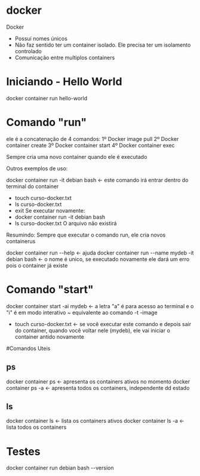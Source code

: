 # docker
Docker
- Possuí nomes únicos
- Não faz sentido ter um container isolado. Ele precisa ter um isolamento controlado
- Comunicação entre multiplos containers

# Iniciando - Hello World
docker container run hello-world

# Comando "run"
ele é a concatenação de 4 comandos:
 1º Docker image pull
 2º Docker container create
 3º Docker container start
 4º Docker container exec

Sempre cria uma novo container quando ele é executado

Outros exemplos de uso:

docker container run -it debian bash <- este comando irá entrar dentro do terminal do container
 - touch curso-docker.txt
 - ls curso-docker.txt
 - exit
 Se executar novamente:
 - docker container run -it debian bash 
 - ls curso-docker.txt
 O arquivo não existirá

Resumindo: Sempre que executar o comando run, ele cria novos containerus
 
docker container run --help <- ajuda
docker container run --name  mydeb -it debian bash <- o nome é unico, se executado novamente ele dará um erro pois o container já existe

# Comando "start"
docker container start -ai mydeb <- a letra "a" é para acesso ao terminal e o "i" é em modo interativo ~ equivalente ao comando -t -image
 - touch curso-docker.txt <- se você executar este comando e depois sair do container, quando você voltar nele (mydeb), ele vai iniciar o container antido novamente

#Comandos Uteis

## ps
docker container ps <- apresenta os containers ativos no momento
docker container ps -a <- apresenta todos os containers, independente dd estado
## ls
docker container ls <- lista os containers ativos
docker container ls -a <- lista todos os containers
 
# Testes
docker container run debian bash --version


